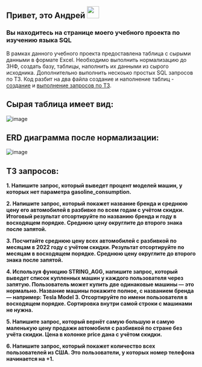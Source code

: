 <h2>Привет, это Андрей <img src="https://github.com/blackcater/blackcater/raw/main/images/Hi.gif" height="32"/></h2>
</h2> 

<h3>Вы находитесь на странице моего учебного проекта по изучению языка SQL</h3> 

В рамках данного учебного проекта предоставлена таблица с сырыми данными в формате Excel. 
Необходимо выполнить нормализацию до 3НФ, создать базу, таблицы, наполнить их данными из сырого исходника.
Дополнительно выполнить нескоько простых SQL запросов по ТЗ. Код разбит на два файла создание и наполнение таблиц - [создание](https://github.com/AFrantsevich/sql_sprint_1/blob/main/create_tables_and_insert_data.sql) и [выполнение запросов по ТЗ](https://github.com/AFrantsevich/sql_sprint_1/blob/main/tasks.sql).

## Сырая таблица имеет вид:
![image](https://github.com/AFrantsevich/sql_sprint_1/assets/109984895/4f386695-cb92-42cb-a7ba-aa678c30886e)

## ERD диаграмма после нормализации:
![image](https://github.com/AFrantsevich/sql_sprint_1/assets/109984895/a63fa692-ab76-491f-84c4-6d0da8c127c0)



## ТЗ запросов:

**1. Напишите запрос, который выведет процент моделей машин, у которых нет параметра gasoline_consumption.**

**2. Напишите запрос, который покажет название бренда и среднюю цену его автомобилей в разбивке по всем годам с учётом скидки. Итоговый результат отсортируйте по названию бренда и году в восходящем порядке. Среднюю цену округлите до второго знака после запятой.**

**3. Посчитайте среднюю цену всех автомобилей с разбивкой по месяцам в 2022 году с учётом скидки. Результат отсортируйте по месяцам в восходящем порядке. Среднюю цену округлите до второго знака после запятой.**

**4. Используя функцию STRING_AGG, напишите запрос, который выведет список купленных машин у каждого пользователя через запятую. Пользователь может купить две одинаковые машины — это нормально. Название машины покажите полное, с названием бренда — например: Tesla Model 3. Отсортируйте по имени пользователя в восходящем порядке. Сортировка внутри самой строки с машинами не нужна.**

**5. Напишите запрос, который вернёт самую большую и самую маленькую цену продажи автомобиля с разбивкой по стране без учёта скидки. Цена в колонке price дана с учётом скидки.**

**6. Напишите запрос, который покажет количество всех пользователей из США. Это пользователи, у которых номер телефона начинается на +1.**
